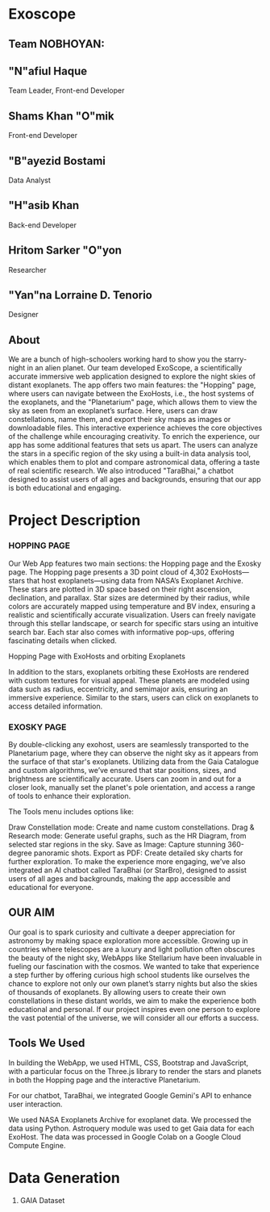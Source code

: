 # Exoscope

## Team NOBHOYAN:
## "N"afiul Haque 
Team Leader, Front-end Developer
## Shams Khan "O"mik 
Front-end Developer
## "B"ayezid Bostami 
Data Analyst
## "H"asib Khan 
Back-end Developer
## Hritom Sarker "O"yon 
Researcher
## "Yan"na Lorraine D. Tenorio 
Designer

## About
We are a bunch of high-schoolers working hard to show you the starry-night in an alien planet.
Our team developed ExoScope, a scientifically accurate immersive web application designed to explore the night skies of distant exoplanets. The app offers two main features: the "Hopping" page, where users can navigate between the ExoHosts, i.e., the host systems of the exoplanets, and the "Planetarium" page, which allows them to view the sky as seen from an exoplanet’s surface. Here, users can draw constellations, name them, and export their sky maps as images or downloadable files. This interactive experience achieves the core objectives of the challenge while encouraging creativity. To enrich the experience, our app has some additional features that sets us apart. The users can analyze the stars in a specific region of the sky using a built-in data analysis tool, which enables them to plot and compare astronomical data, offering a taste of real scientific research. We also introduced "TaraBhai," a chatbot designed to assist users of all ages and backgrounds, ensuring that our app is both educational and engaging.

# Project Description
### HOPPING PAGE
Our Web App features two main sections: the Hopping page and the Exosky page. The Hopping page presents a 3D point cloud of 4,302 ExoHosts—stars that host exoplanets—using data from NASA’s Exoplanet Archive. These stars are plotted in 3D space based on their right ascension, declination, and parallax. Star sizes are determined by their radius, while colors are accurately mapped using temperature and BV index, ensuring a realistic and scientifically accurate visualization. Users can freely navigate through this stellar landscape, or search for specific stars using an intuitive search bar. Each star also comes with informative pop-ups, offering fascinating details when clicked.

Hopping Page with ExoHosts and orbiting Exoplanets

In addition to the stars, exoplanets orbiting these ExoHosts are rendered with custom textures for visual appeal. These planets are modeled using data such as radius, eccentricity, and semimajor axis, ensuring an immersive experience. Similar to the stars, users can click on exoplanets to access detailed information.

### EXOSKY PAGE

By double-clicking any exohost, users are seamlessly transported to the Planetarium page, where they can observe the night sky as it appears from the surface of that star's exoplanets. Utilizing data from the Gaia Catalogue and custom algorithms, we’ve ensured that star positions, sizes, and brightness are scientifically accurate. Users can zoom in and out for a closer look, manually set the planet's pole orientation, and access a range of tools to enhance their exploration.

The Tools menu includes options like:

Draw Constellation mode: Create and name custom constellations.
Drag & Research mode: Generate useful graphs, such as the HR Diagram, from selected star regions in the sky.
Save as Image: Capture stunning 360-degree panoramic shots.
Export as PDF: Create detailed sky charts for further exploration.
To make the experience more engaging, we’ve also integrated an AI chatbot called TaraBhai (or StarBro), designed to assist users of all ages and backgrounds, making the app accessible and educational for everyone.

## OUR AIM
Our goal is to spark curiosity and cultivate a deeper appreciation for astronomy by making space exploration more accessible. Growing up in countries where telescopes are a luxury and light pollution often obscures the beauty of the night sky, WebApps like Stellarium have been invaluable in fueling our fascination with the cosmos. We wanted to take that experience a step further by offering curious high school students like ourselves the chance to explore not only our own planet’s starry nights but also the skies of thousands of exoplanets. By allowing users to create their own constellations in these distant worlds, we aim to make the experience both educational and personal. If our project inspires even one person to explore the vast potential of the universe, we will consider all our efforts a success.

## Tools We Used
In building the WebApp, we used HTML, CSS, Bootstrap and JavaScript, with a particular focus on the Three.js library to render the stars and planets in both the Hopping page and the interactive Planetarium. 

For our chatbot, TaraBhai, we integrated Google Gemini's API to enhance user interaction. 

We used NASA Exoplanets Archive for exoplanet data. We processed the data using Python. Astroquery module was used to get Gaia data for each ExoHost. The data was processed in Google Colab on a Google Cloud Compute Engine. 

# Data Generation
1. GAIA Dataset
